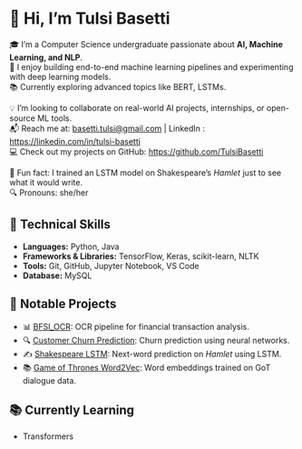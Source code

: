 # 👋 Hi, I’m Tulsi Basetti

🎓 I’m a Computer Science undergraduate passionate about **AI, Machine Learning, and NLP**.  
🧠 I enjoy building end-to-end machine learning pipelines and experimenting with deep learning models.  
📚 Currently exploring advanced topics like BERT, LSTMs.

💡 I’m looking to collaborate on real-world AI projects, internships, or open-source ML tools.  
📬 Reach me at: basetti.tulsi@gmail.com | LinkedIn : https://linkedin.com/in/tulsi-basetti  
💻 Check out my projects on GitHub: https://github.com/TulsiBasetti

🌱 Fun fact: I trained an LSTM model on Shakespeare’s *Hamlet* just to see what it would write.  
🔍 Pronouns: she/her



## 🧠 Technical Skills
- **Languages:** Python, Java  
- **Frameworks & Libraries:** TensorFlow, Keras, scikit-learn, NLTK  
- **Tools:** Git, GitHub, Jupyter Notebook, VS Code  
- **Database:** MySQL


## 🚀 Notable Projects
- 📊 [BFSI_OCR](https://github.com/TulsiBasetti/BFSI_OCR): OCR pipeline for financial transaction analysis.  
- 🔍 [Customer Churn Prediction](https://github.com/TulsiBasetti/customer-churn-prediction-using-ANN): Churn prediction using neural networks.  
- ✍️ [Shakespeare LSTM](https://github.com/TulsiBasetti/Next_Word_Predictor-_Shakeshpeare_Hamlet_LSTM): Next-word prediction on *Hamlet* using LSTM.  
- 📚 [Game of Thrones Word2Vec](https://github.com/TulsiBasetti/game-of-thrones-using-Word2Vec): Word embeddings trained on GoT dialogue data.



## 📚 Currently Learning 
- Transformers 

<!---
TulsiBasetti/TulsiBasetti is a ✨ special ✨ repository because its `README.md` (this file) appears on your GitHub profile.
You can click the Preview link to take a look at your changes.
--->
